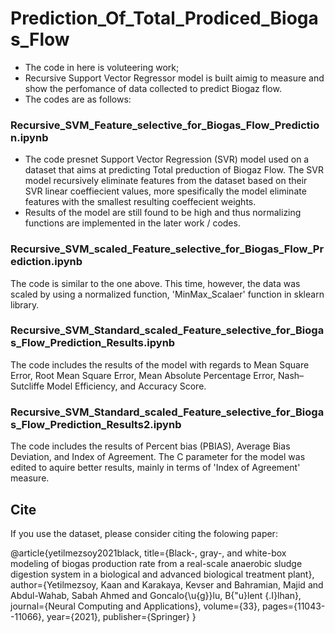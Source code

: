 # Prediction_Of_Total_Prodiced_Biogas_Flow
* The code in here is voluteering work; 
* Recursive Support Vector Regressor model is built aimig to measure and show the perfomance of data collected to predict Biogaz flow.
* The codes are as follows:
### Recursive_SVM_Feature_selective_for_Biogas_Flow_Prediction.ipynb
* The code presnet Support Vector Regression (SVR) model used on a dataset that aims at predicting Total preduction of Biogaz Flow. The SVR model recursively eliminate features from the dataset based on their SVR linear coeffiecient values, more spesifically the model eliminate features with the smallest resulting coeffecient weights.
* Results of the model are still found to be high and thus normalizing functions are implemented in the later work / codes.

### Recursive_SVM_scaled_Feature_selective_for_Biogas_Flow_Prediction.ipynb
The code is similar to the one above. This time, however, the data was scaled by using a normalized function, 'MinMax_Scalaer' function in sklearn library.

### Recursive_SVM_Standard_scaled_Feature_selective_for_Biogas_Flow_Prediction_Results.ipynb
The code includes the results of the model with regards to Mean Square Error, Root Mean Square Error, Mean Absolute Percentage Error, Nash–Sutcliffe Model Efficiency, and Accuracy Score.

### Recursive_SVM_Standard_scaled_Feature_selective_for_Biogas_Flow_Prediction_Results2.ipynb
The code includes the results of Percent bias (PBIAS), Average Bias Deviation, and Index of Agreement. The C parameter for the model was edited to aquire better results, mainly in terms of 'Index of Agreement' measure.

## Cite
If you use the dataset, please consider citing the folowing paper:

@article{yetilmezsoy2021black,
  title={Black-, gray-, and white-box modeling of biogas production rate from a real-scale anaerobic sludge digestion system in a biological and advanced biological treatment plant},
  author={Yetilmezsoy, Kaan and Karakaya, Kevser and Bahramian, Majid and Abdul-Wahab, Sabah Ahmed and Goncalo{\u{g}}lu, B{\"u}lent {\.I}lhan},
  journal={Neural Computing and Applications},
  volume={33},
  pages={11043--11066},
  year={2021},
  publisher={Springer}
}
